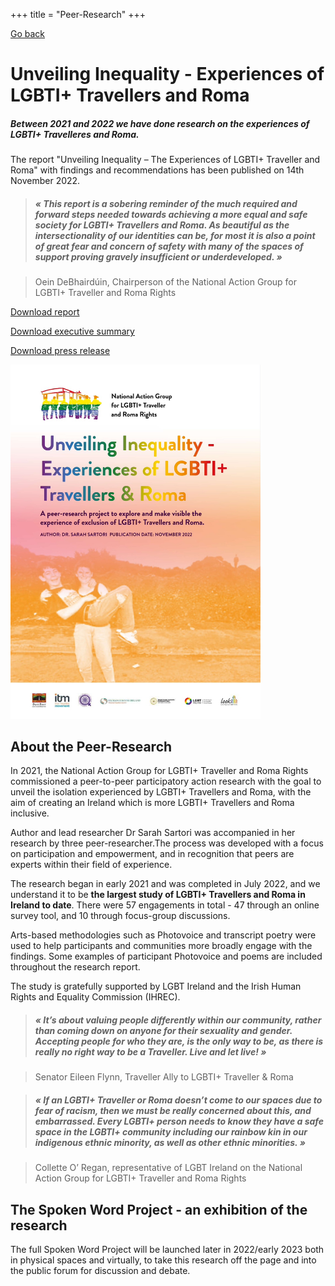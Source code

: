 +++
title = "Peer-Research"
+++

[Go back](/get-support)

# Unveiling Inequality - Experiences of LGBTI+ Travellers and Roma

##### Between 2021 and 2022 we have done research on the experiences of LGBTI+ Travelleres and Roma. 

The report "Unveiling Inequality – The Experiences of LGBTI+ Traveller and Roma" with findings and recommendations has been published on 14th November 2022.

> #####  « This report is a sobering reminder of the much required and forward steps needed towards achieving a more equal and safe society for LGBTI+ Travellers and Roma. As beautiful as the intersectionality of our identities can be, for most it is also a point of great fear and concern of safety with many of the spaces of support proving gravely insufficient or underdeveloped. »

> Oein DeBhairdúin, Chairperson of the National Action Group for LGBTI+ Traveller and Roma Rights

[Download report](/LGBTI-Traveller-and-Roma-Peer-Research-Report.pdf)

[Download executive summary](/LGBTI-Traveller-and-Roma-Peer-Research-Executive-Summary.pdf)

[Download press release](/LGBTI-Traveller-and-Roma-Peer-Research-Press-Release.pdf)

<img src="/report-picture.jpeg" width=400>

## About the Peer-Research

In 2021, the National Action Group for LGBTI+ Traveller and Roma Rights commissioned a peer-to-peer participatory action
research with the goal to unveil the isolation experienced by LGBTI+ Travellers and Roma, with the aim of creating an Ireland which is more LGBTI+ Travellers and Roma inclusive.

Author and lead researcher Dr Sarah  Sartori was accompanied in her research by three peer-researcher.The process was developed with a focus on participation and empowerment, and in recognition that peers are experts within their field of experience.

The research began in early 2021 and was completed in July 2022, and we understand it to be **the largest study of LGBTI+ Travellers and Roma in Ireland to date**. There were 57 engagements in total - 47 through an online survey tool, and 10 through focus-group discussions. 

Arts-based methodologies such as Photovoice and transcript poetry were used to help participants and communities more broadly engage with the findings. Some examples of participant Photovoice and poems are included throughout the research report. 

The study is gratefully supported by LGBT Ireland and the Irish Human Rights and Equality Commission (IHREC).

> #####  « It’s about valuing people differently within our community, rather than coming down on anyone for their sexuality and gender. Accepting people for who they are, is the only way to be, as there is really no right way to be a Traveller. Live and let live! »

> Senator Eileen Flynn, Traveller Ally to LGBTI+ Traveller & Roma

> #####  « If an LGBTI+ Traveller or Roma doesn’t come to our spaces due to fear of racism, then we must be really concerned about this, and embarrassed. Every LGBTI+ person needs to know they have a safe space in the LGBTI+ community including our rainbow kin in our indigenous ethnic minority, as well as other ethnic minorities. »

> Collette O’ Regan, representative of LGBT Ireland on the National Action Group for LGBTI+ Traveller and Roma Rights

## The Spoken Word Project - an exhibition of the research

The full Spoken Word Project will be launched later in 2022/early 2023 both in physical spaces and virtually, to take this research off the page and into the public forum for discussion and debate.

